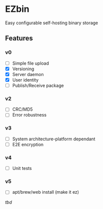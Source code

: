 # EZbin

Easy configurable self-hosting binary storage

## Features

### v0

- [ ] Simple file upload
- [x] Versioning
- [x] Server daemon
- [x] User identity
- [ ] Publish/Receive package

### v2

- [ ] CRC/MD5
- [ ] Error robustness

### v3

- [ ] System architecture-platform dependant
- [ ] E2E encryption

### v4

- [ ] Unit tests

### v5

- [ ] apt/brew/web install (make it ez)


*tbd*
